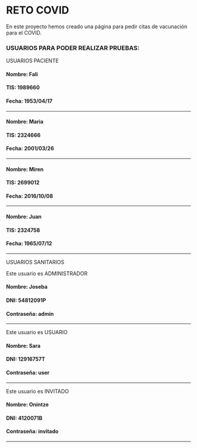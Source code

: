 # RETO COVID

En este proyecto hemos creado una página para pedir citas de vacunación para el COVID.

### USUARIOS PARA PODER REALIZAR PRUEBAS:

USUARIOS PACIENTE

#### Nombre: Fali
#### TIS: 1989660
#### Fecha: 1953/04/17
---
#### Nombre: Maria
#### TIS: 2324666
#### Fecha: 2001/03/26
---
#### Nombre: Miren
#### TIS: 2699012
#### Fecha: 2016/10/08
---
#### Nombre: Juan
#### TIS: 2324758
#### Fecha: 1965/07/12
---


USUARIOS SANITARIOS

Este usuario es ADMINISTRADOR
#### Nombre:  Joseba
#### DNI: 54812091P
#### Contraseña: admin
---
Este usuario es USUARIO
#### Nombre:  Sara
#### DNI: 12916757T
#### Contraseña: user
---
Este usuario es INVITADO
#### Nombre:  Onintze
#### DNI: 4120071B
#### Contraseña: invitado
---
